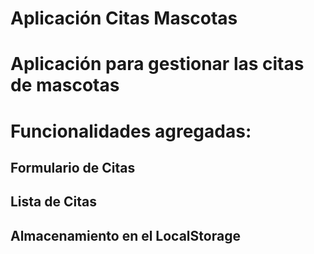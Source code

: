 # Aplicación Citas Mascotas
# Aplicación para gestionar las citas de mascotas
# Funcionalidades agregadas:
## Formulario de Citas
## Lista de Citas
## Almacenamiento en el LocalStorage
